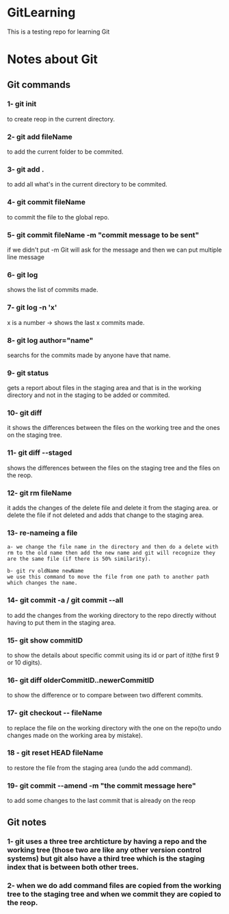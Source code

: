 # GitLearning

This is a testing repo for learning Git

# Notes about Git

## Git commands

### 1-  git init
to create reop in the current directory.

### 2- git add fileName 
to add the current folder to be commited.

### 3- git add .
to add all what's in the current directory to be commited.

### 4- git commit fileName
to commit the file to the global repo.

### 5- git commit fileName -m "commit message to be sent"
if we didn't put -m Git will ask for the message and then we can put multiple line message
### 6- git log
shows the list of commits made.

### 7- git log -n 'x'
x is a number -> shows the last x commits made.

### 8- git log author="name"
searchs for the commits made by anyone have that name.

### 9- git status 
gets a report about files in the staging area and that is in the working directory and not in the staging to be added or commited.

### 10- git diff
it shows the differences between the files on the working tree and the ones on the staging tree.

### 11- git diff --staged
shows the differences between the files on the staging tree and the files on the reop.

### 12- git rm fileName
it adds the changes of the delete file and delete it from the staging area.
or delete the file if not deleted and adds that change to the staging area.


### 13- re-nameing a file
    a- we change the file name in the directory and then do a delete with rm to the old name then add the new name and git will recognize they are the same file (if there is 50% similarity).

    b- git rv oldName newName 
    we use this command to move the file from one path to another path which changes the name.
### 14- git commit -a / git commit --all 
to add the changes from the working directory to the repo directly without having to put them in the staging area.

### 15- git show commitID
to show the details about specific commit using its id or part of it(the first 9 or 10 digits).

### 16- git diff olderCommitID..newerCommitID 
to show the difference or to compare between two different commits.

### 17- git checkout -- fileName 
to replace the file on the working directory with the one on the repo(to undo changes made on the working area by mistake).


### 18 - git reset HEAD fileName
to restore the file from the staging area (undo the add command).

### 19- git commit --amend -m "the commit message here"
to add some changes to the last commit that is already on the reop


## Git notes

### 1- git uses a three tree archticture by having a repo and the working tree (those two are like any other version control systems) but git also have a third tree which is the staging index that is between both other trees.

### 2- when we do add command files are copied from the working tree to the staging tree and when we commit they are copied to the reop.